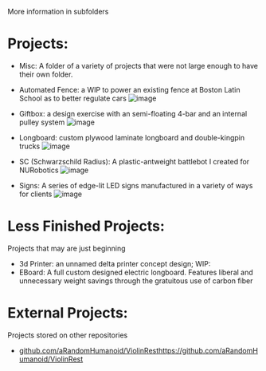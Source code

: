 More information in subfolders

# Projects: 
  
- Misc: A folder of a variety of projects that were not large enough to have their own folder.

- Automated Fence: a WIP to power an existing fence at Boston Latin School as to better regulate cars
  ![image](https://github.com/user-attachments/assets/9a8e91dd-3639-48a4-99fb-368e40ff79e5)


- Giftbox: a design exercise with an semi-floating 4-bar and an internal pulley system
  ![image](https://github.com/aRandomHumanoid/CAD/assets/51519362/33dd6d7e-90d4-44e1-b0bc-6a79cef57d32)


- Longboard: custom plywood laminate longboard and double-kingpin trucks
  ![image](https://github.com/aRandomHumanoid/CAD/assets/51519362/54ffbf5e-3a77-4e04-9438-4fe8e92382c4)


- SC (Schwarzschild Radius): A plastic-antweight battlebot I created for NURobotics 
  ![image](https://github.com/aRandomHumanoid/CAD/assets/51519362/6624c545-8954-4b41-81c6-bc0a0f522ebd)

- Signs: A series of edge-lit LED signs manufactured in a variety of ways for clients
  ![image](https://github.com/user-attachments/assets/8a28edcf-fd61-4b19-9b06-b6f6e9df5ec5)

# Less Finished Projects: 
Projects that may are just beginning

- 3d Printer: an unnamed delta printer concept design; WIP:
- EBoard: A full custom designed electric longboard. Features liberal and unnecessary weight savings through the gratuitous use of carbon fiber


# External Projects: 
Projects stored on other repositories

- [github.com/aRandomHumanoid/ViolinRest](https://github.com/aRandomHumanoid/ViolinRest)https://github.com/aRandomHumanoid/ViolinRest
